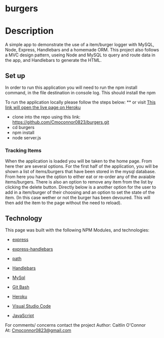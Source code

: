 # burgers

<h1>Description</h1>
A simple app to demonstrate the use of a item/burger logger with MySQL, Node, Express, Handlebars and a homemade ORM. This project also follows a MVC design pattern, useing Node and MySQL to query and route data in the app, and Handlebars to generate the HTML.

<h2>Set up</h2>
In order to run this application you will need to run the npm install command, in the file destination in console log. This should install the npm 

To run the application locally  please follow the steps below:
** or visit [This link will open the live page on Heroku](https://aqueous-depths-69405.herokuapp.com/)


* clone into the repo using this link: https://github.com/Cmoconnor0823/burgers.git 
* cd burgers
* npm install
* node server.js 


<h3>Tracking Items</h3>
When the application is loaded you will be taken to the home page. From here ther are several options. For the first half of the application, you will be shown a list of items/burgers that have been stored in the mysql database. From here you have the option to either eat or re-order any of the avaiable items/burgers. There is also an option to remove any item from the list by clicking the delete button. Directly below is a another option for the user to add in a item/burger of their choosing and an option to set the state of the item. (In this case wether or not the burger has been devoured. This will then add the item to the page without the need to reload). 



<h2>Technology</h2>
This page was built with the following NPM Modules, and technologies:


* [express](https://www.npmjs.com/package/express)

* [express-handlebars](https://www.npmjs.com/package/express-handlebars)

* [path](https://www.npmjs.com/package/path)

* [Handlebars](https://handlebarsjs.com/)

* [MySql](https://www.mysql.com/)

* [Git Bash](https://gitforwindows.org/)

* [Heroku](https://id.heroku.com/login)

* [Visual Studio Code](https://code.visualstudio.com/)

* [JavaScript](https://developer.mozilla.org/en-US/docs/Web/JavaScript/Reference)





For comments/ concerns contact the project 
Author: Caitlin O'Connor  
At: Cmoconnor0823@gmail.com
